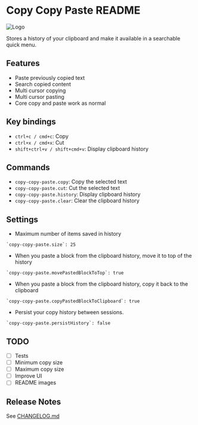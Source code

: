 # Copy Copy Paste README

![Logo](images/icon.png "Copy Copy Paste Logo")

Stores a history of your clipboard and make it available in a searchable quick menu.

## Features

- Paste previously copied text
- Search copied content
- Multi cursor copying
- Multi cursor pasting
- Core copy and paste work as normal

## Key bindings

- `ctrl+c / cmd+c`: Copy
- `ctrl+x / cmd+x`: Cut
- `shift+ctrl+v / shift+cmd+v`: Display clipboard history

## Commands

- `copy-copy-paste.copy`: Copy the selected text
- `copy-copy-paste.cut`: Cut the selected text
- `copy-copy-paste.history`: Display clipboard history
- `copy-copy-paste.clear`: Clear the clipboard history

## Settings

- Maximum number of items saved in history

```
`copy-copy-paste.size`: 25
```

- When you paste a block from the clipboard history, move it to top of the history

```
`copy-copy-paste.movePastedBlockToTop`: true
```

- When you paste a block from the clipboard history, copy it back to the clipboard

```
`copy-copy-paste.copyPastedBlockToClipboard`: true
```

- Persist your copy history between sessions.

```
`copy-copy-paste.persistHistory`: false
```

## TODO

- [ ] Tests
- [ ] Minimum copy size
- [ ] Maximum copy size
- [ ] Improve UI
- [ ] README images

## Release Notes

See [CHANGELOG.md]()
